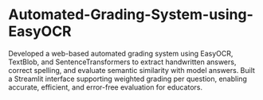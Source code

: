 # Automated-Grading-System-using-EasyOCR
 Developed a web-based automated grading system using EasyOCR, TextBlob, and SentenceTransformers to extract handwritten answers, correct spelling, and evaluate semantic similarity with model answers.  Built a Streamlit interface supporting weighted grading per question, enabling accurate, efficient, and error-free evaluation for educators.
